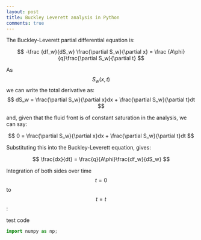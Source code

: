 ```yaml
---
layout: post
title: Buckley Leverett analysis in Python
comments: true
---
```

The Buckley-Leverett partial differential equation is:

$$ -\frac {df_w}{dS_w} \frac{\partial S_w}{\partial x} = \frac {A\phi}{q}\frac{\partial S_w}{\partial t} $$

As $$ S_w(x,t) $$ we can write the total derivative as:
$$ dS_w = \frac{\partial S_w}{\partial x}dx + \frac{\partial S_w}{\partial t}dt $$

and, given that the fluid front is of constant saturation in the analysis, we can say: 


$$ 0 = \frac{\partial S_w}{\partial x}dx + \frac{\partial S_w}{\partial t}dt $$

Substituting this into the Buckley-Leverett equation, gives:

$$ \frac{dx}{dt} = \frac{q}{A\phi}\frac{df_w}{dS_w} $$

Integration of both sides over time $$ t=0 $$ to $$ t=t $$:




test code

```py
import numpy as np;
```